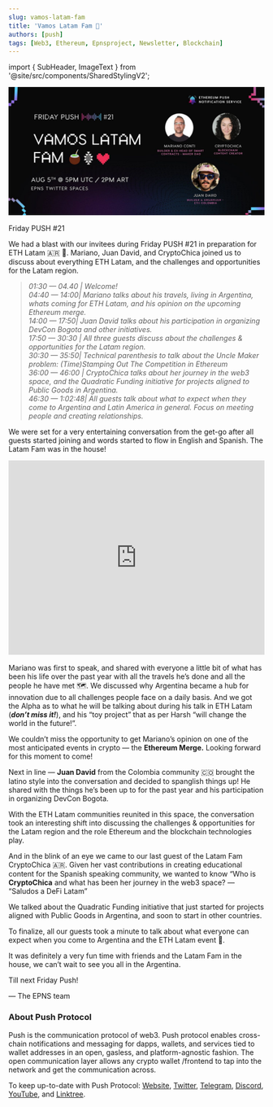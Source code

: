 ```yaml
---
slug: vamos-latam-fam
title: 'Vamos Latam Fam 🧉'
authors: [push]
tags: [Web3, Ethereum, Epnsproject, Newsletter, Blockchain]
---
```

import { SubHeader, ImageText } from '@site/src/components/SharedStylingV2';

![Docusaurus Image](./cover-image.jpeg)

<!--truncate-->

<SubHeader>Friday PUSH #21</SubHeader>

We had a blast with our invitees during Friday PUSH #21 in preparation for ETH Latam 🇦🇷 💃. Mariano, Juan David, and CryptoChica joined us to discuss about everything ETH Latam, and the challenges and opportunities for the Latam region.

<blockquote>
<i>
    01:30 — 04.40 | Welcome! <br />
    04:40 — 14:00| Mariano talks about his travels, living in Argentina, whats coming for ETH Latam, and his opinion on the upcoming Ethereum merge.<br />
    14:00 — 17:50| Juan David talks about his participation in organizing DevCon Bogota and other initiatives.<br />
    17:50 — 30:30 | All three guests discuss about the challenges & opportunities for the Latam region.<br />
    30:30 — 35:50| Technical parenthesis to talk about the Uncle Maker problem: (Time)Stamping Out The Competition in Ethereum<br />
    36:00 — 46:00 | CryptoChica talks about her journey in the web3 space, and the Quadratic Funding initiative for projects aligned to Public Goods in Argentina.<br />
    46:30 — 1:02:48| All guests talk about what to expect when they come to Argentina and Latin America in general. Focus on meeting people and creating relationships.
</i>
</blockquote>

We were set for a very entertaining conversation from the get-go after all guests started joining and words started to flow in English and Spanish. The Latam Fam was in the house!

<iframe width="100%" height="382" src="https://www.youtube.com/embed/LLiH-yDlqDY" title="Friday #PUSH Call 21 – Vamos LATAM Fam 🧉💃 ft. Mariano Conti, Crypto Chica, and Juan David" frameborder="0" allow="accelerometer; autoplay; clipboard-write; encrypted-media; gyroscope; picture-in-picture; web-share" allowfullscreen></iframe>


Mariano was first to speak, and shared with everyone a little bit of what has been his life over the past year with all the travels he’s done and all the people he have met 🗺️. We discussed why Argentina became a hub for innovation due to all challenges people face on a daily basis. And we got the Alpha as to what he will be talking about during his talk in ETH Latam (<b><i>don’t miss it!</i></b>), and his “toy project” that as per Harsh “will change the world in the future!”.

We couldn’t miss the opportunity to get Mariano’s opinion on one of the most anticipated events in crypto — the <b>Ethereum Merge.</b> Looking forward for this moment to come!

Next in line — <b>Juan David</b> from the Colombia community 🇨🇴 brought the latino style into the conversation and decided to spanglish things up! He shared with the things he’s been up to for the past year and his participation in organizing DevCon Bogota.

With the ETH Latam communities reunited in this space, the conversation took an interesting shift into discussing the challenges & opportunities for the Latam region and the role Ethereum and the blockchain technologies play.

And in the blink of an eye we came to our last guest of the Latam Fam CryptoChica 🇦🇷. Given her vast contributions in creating educational content for the Spanish speaking community, we wanted to know “Who is <b>CryptoChica</b> and what has been her journey in the web3 space? — “Saludos a DeFi Latam”

We talked about the Quadratic Funding initiative that just started for projects aligned with Public Goods in Argentina, and soon to start in other countries.

To finalize, all our guests took a minute to talk about what everyone can expect when you come to Argentina and the ETH Latam event 🎉.

It was definitely a very fun time with friends and the Latam Fam in the house, we can’t wait to see you all in the Argentina.

Till next Friday Push!

— The EPNS team


### About Push Protocol

Push is the communication protocol of web3. Push protocol enables cross-chain notifications and messaging for dapps, wallets, and services tied to wallet addresses in an open, gasless, and platform-agnostic fashion. The open communication layer allows any crypto wallet /frontend to tap into the network and get the communication across.

To keep up-to-date with Push Protocol: [Website](https://push.org/), [Twitter](https://twitter.com/pushprotocol), [Telegram](https://t.me/epnsproject), [Discord](https://discord.gg/pushprotocol), [YouTube](https://www.youtube.com/c/EthereumPushNotificationService), and [Linktree](https://linktr.ee/pushprotocol).
